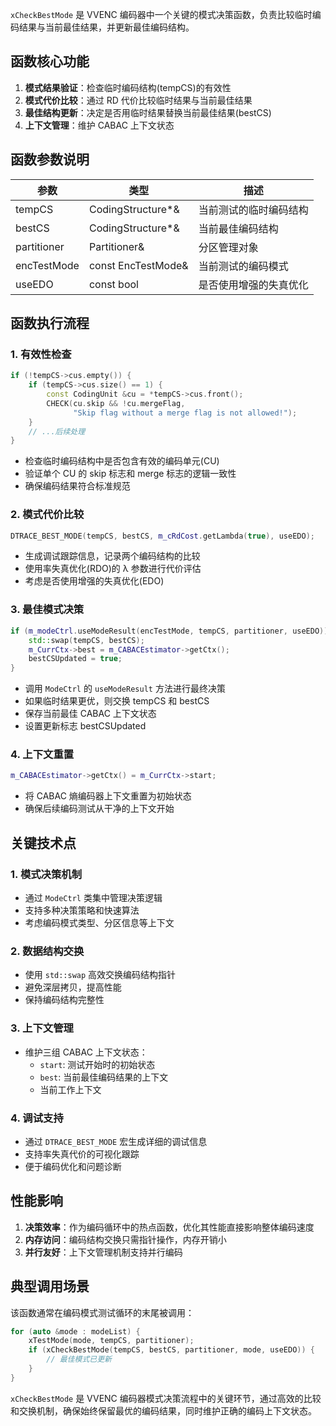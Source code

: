 
`xCheckBestMode` 是 VVENC 编码器中一个关键的模式决策函数，负责比较临时编码结果与当前最佳结果，并更新最佳编码结构。

## 函数核心功能

1. **模式结果验证**：检查临时编码结构(tempCS)的有效性
2. **模式代价比较**：通过 RD 代价比较临时结果与当前最佳结果
3. **最佳结构更新**：决定是否用临时结果替换当前最佳结果(bestCS)
4. **上下文管理**：维护 CABAC 上下文状态

## 函数参数说明

| 参数 | 类型 | 描述 |
|------|------|------|
| tempCS | CodingStructure*& | 当前测试的临时编码结构 |
| bestCS | CodingStructure*& | 当前最佳编码结构 |
| partitioner | Partitioner& | 分区管理对象 |
| encTestMode | const EncTestMode& | 当前测试的编码模式 |
| useEDO | const bool | 是否使用增强的失真优化 |

## 函数执行流程

### 1. 有效性检查

```cpp
if (!tempCS->cus.empty()) {
    if (tempCS->cus.size() == 1) {
        const CodingUnit &cu = *tempCS->cus.front();
        CHECK(cu.skip && !cu.mergeFlag, 
              "Skip flag without a merge flag is not allowed!");
    }
    // ...后续处理
}
```

- 检查临时编码结构中是否包含有效的编码单元(CU)
- 验证单个 CU 的 skip 标志和 merge 标志的逻辑一致性
- 确保编码结果符合标准规范

### 2. 模式代价比较

```cpp
DTRACE_BEST_MODE(tempCS, bestCS, m_cRdCost.getLambda(true), useEDO);
```

- 生成调试跟踪信息，记录两个编码结构的比较
- 使用率失真优化(RDO)的 λ 参数进行代价评估
- 考虑是否使用增强的失真优化(EDO)

### 3. 最佳模式决策

```cpp
if (m_modeCtrl.useModeResult(encTestMode, tempCS, partitioner, useEDO)) {
    std::swap(tempCS, bestCS);
    m_CurrCtx->best = m_CABACEstimator->getCtx();
    bestCSUpdated = true;
}
```

- 调用 `ModeCtrl` 的 `useModeResult` 方法进行最终决策
- 如果临时结果更优，则交换 tempCS 和 bestCS
- 保存当前最佳 CABAC 上下文状态
- 设置更新标志 bestCSUpdated

### 4. 上下文重置

```cpp
m_CABACEstimator->getCtx() = m_CurrCtx->start;
```

- 将 CABAC 熵编码器上下文重置为初始状态
- 确保后续编码测试从干净的上下文开始

## 关键技术点

### 1. 模式决策机制

- 通过 `ModeCtrl` 类集中管理决策逻辑
- 支持多种决策策略和快速算法
- 考虑编码模式类型、分区信息等上下文

### 2. 数据结构交换

- 使用 `std::swap` 高效交换编码结构指针
- 避免深层拷贝，提高性能
- 保持编码结构完整性

### 3. 上下文管理

- 维护三组 CABAC 上下文状态：
  - `start`: 测试开始时的初始状态
  - `best`: 当前最佳编码结果的上下文
  - 当前工作上下文

### 4. 调试支持

- 通过 `DTRACE_BEST_MODE` 宏生成详细的调试信息
- 支持率失真代价的可视化跟踪
- 便于编码优化和问题诊断

## 性能影响

1. **决策效率**：作为编码循环中的热点函数，优化其性能直接影响整体编码速度
2. **内存访问**：编码结构交换只需指针操作，内存开销小
3. **并行友好**：上下文管理机制支持并行编码

## 典型调用场景

该函数通常在编码模式测试循环的末尾被调用：

```cpp
for (auto &mode : modeList) {
    xTestMode(mode, tempCS, partitioner);
    if (xCheckBestMode(tempCS, bestCS, partitioner, mode, useEDO)) {
        // 最佳模式已更新
    }
}
```

`xCheckBestMode` 是 VVENC 编码器模式决策流程中的关键环节，通过高效的比较和交换机制，确保始终保留最优的编码结果，同时维护正确的编码上下文状态。